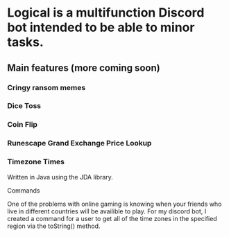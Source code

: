 # Logical is a multifunction Discord bot intended to be able to minor tasks.

## Main features (more coming soon)
### Cringy ransom memes
### Dice Toss
### Coin Flip
### Runescape Grand Exchange Price Lookup
### Timezone Times

Written in Java using the JDA library.

Commands

One of the problems with online gaming is knowing when your friends who live in different countries will be availible to play. For my discord bot, I created a command for a user to get all of the time zones in the specified region via the toString() method.
